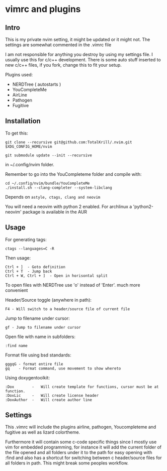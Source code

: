 vimrc and plugins
=================

Intro
-----

This is my private nvim setting, it might be updated or it
might not. The settings are somewhat commented in the .vimrc file

I am not responsible for anything you destroy by using
my settings file. I usually use this for c/c++ development.
There is some auto stuff inserted to new c/c++ files, if you fork, change this
to fit your setup.

Plugins used:

- NERDTree ( autostarts )
- YouCompleteMe
- AirLine
- Pathogen
- Fugitive


Installation
------------
To get this:

    git clone --recursive git@github.com:TotalKrill/.nvim.git $XDG_CONFIG_HOME/nvim

    git submodule update --init --recursive

in ~/.config/nvim folder.

Remember to go into the YouCompleteme folder and compile with:

    cd ~/.config/nvim/bundle/YouCompleteMe
    ./install.sh --clang-completer --system-libclang

Depends on `astyle, ctags, clang and neovim`

You will need a neovim with python 2 enabled. For
archlinux a 'python2-neovim' package is available in the AUR


Usage
-----
For generating tags:

    ctags --languages=C -R

Then usage:

    Ctrl + ]  - Goto definition
    Ctrl + T  - Jump back
    Ctrl + W, Ctrl + ]  - Open in horisontal split

To open files with NERDTree use 'o' instead of 'Enter'.
much more convenient

Header/Source toggle (anywhere in path):

    F4 - Will switch to a header/source file of current file

Jump to filename under cursor:

    gf - Jump to filename under cursor

Open file with name in subfolders:

    :find name

Format file using bsd standards:

    gggqG - format entire file
    gq    - Format command, use movement to show whereto

Using doxygentoolkit:

    :Dox        -   Will create template for functions, cursor must be at function.
    :DoxLic     -   Will create license header
    :DoxAuthor  -   Will create author line

Settings
---------

This .vimrc will include the plugins airline, pathogen, Youcompleteme and fugitive as
well as lizard colortheme.

Furthermore it will contain some c-code specific things since I mostly use vim for
embedded programming, for instance it will add the current folder of the file opened
and all folders under it to the path for easy opening with :find and also has a
shortcut for switching between c header/source files for all folders in path. This might break
some peoples workflow.


